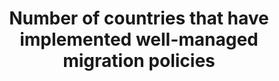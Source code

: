 ---
data_non_statistical: true
goal_meta_link: http://unstats.un.org/sdgs/files/metadata-compilation/Metadata-Goal-10.pdf
graph_title: Number of countries that have implemented well-managed migration policies
graph_type: line
has_metadata: true
indicator: 10.7.2
indicator_name: Number of countries that have implemented well-managed migration policies
indicator_sort_order: 10-07-02
indicator_variable: null
layout: indicator
method_of_computation: "The International Migration Policy Index would track development\
  \ and identify gaps through aggregation of reporting on migration policies relevant\
  \ for the SDG framework. The aggregation of constituent items of \"well-managed\
  \ migration policies\" will be based on existing regional and thematic migration\
  \ policy indexes and state of the art methodology on conceptualizing and measuring\
  \ migration policies (Bjerre et. al 2015). Current work points toward the index\
  \ tracking status regarding the following migration policy strands: \tPromoting\
  \ and protecting the human rights of migrants \tSupporting socio-economic outcome\
  \ \tSupporting regulated mobility \tMobility dimensions of crisis \tPartnerships\
  \ and cooperation Computation would be based on a three-tier-scale, e.g. 100 = comprehensive;\
  \ 50 = elaborated; 0 = basic level of implementation; or 100 = 100%-90%; 50 = 89%-40%;\
  \ 0 = 39% and below for proportion of coverage etc."
national_geographical_coverage: United States
permalink: /10-7-2/
published: true
rationale_interpretation: With target 10.7 the OWG has acknowledged the significance
  of well-managed migration policies for the quality of migration ("orderly, safe,
  regular and responsible:") which in turn determines development outcomes of migration.
  This would ensure that migrants are not left behind. Bearing in mind that "well-managed
  migration policies:" is a multi-dimensional issue, spanning issues like migrant
  remittances, circular migration, responses to climate change and crises; a composite
  index would be the only way to capture progress and to make actionable gap analyses.
  The monitoring of the commitment to "well-managed migration policies:" through a
  composite index would enable to bring together the already existing broad range
  of sources on migration policy such as follow-up mechanisms of international conventions
  and protocols related to international migration as well as elements captured in
  the outcome documents from the deliberations in the 2nd and 3rd Committees of the
  General Assembly, the High-level Dialogues on International Migration and Development,
  the Commission on Population and Development, the Human Rights Council, the Global
  Forum on Migration and Development and IOM Council.
reporting_status: notstarted
sdg_goal: 10
source_active_1: true
source_notes_1: null
source_title_1: null
target: Facilitate orderly, safe, regular and responsible migration and mobility of
  people, including through the implementation of planned and well-managed migration
  policies.
target_id: '10.7'
title: Number of countries that have implemented well-managed migration policies
un_custodial_agency: 'DESA Population Division, IOM (Partnering Agencies: World Bank,
  Global Migration Group, UNHCR, UNODC)'
un_designated_tier: '3'
variable_description: null
variable_notes: null
---